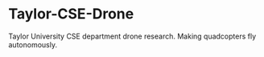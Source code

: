# Taylor-CSE-Drone
Taylor University CSE department drone research. Making quadcopters fly autonomously.
